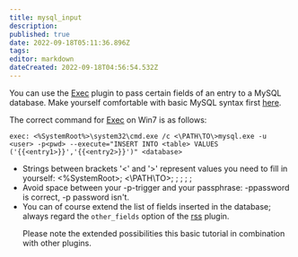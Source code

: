 ```yaml
---
title: mysql_input
description: 
published: true
date: 2022-09-18T05:11:36.896Z
tags: 
editor: markdown
dateCreated: 2022-09-18T04:56:54.532Z
---
```


You can use the [Exec](/Plugins/exec) plugin to pass certain fields of an entry to a MySQL database. Make yourself comfortable with basic MySQL syntax first [here](http://dev.mysql.com/doc/refman/5.6/en/index.html).

The correct command for [Exec](/Plugins/exec) on Win7 is as follows:
```
exec: <%SystemRoot%>\system32\cmd.exe /c <\PATH\TO\>mysql.exe -u <user> -p<pwd> --execute="INSERT INTO <table> VALUES ('{{<entry1>}}','{{<entry2>}}')" <database>
```
* Strings between brackets '<' and '>' represent values you need to fill in yourself: <%SystemRoot>; <\PATH\TO\>; <user>; <pwd>; <table>; <entry>; <database>
* Avoid space between your -p-trigger and your passphrase: -ppassword is correct, -p password isn't.
* You can of course extend the list of fields inserted in the database; always regard the `other_fields` option of the [rss](/Plugins/rss) plugin.

Please note the extended possibilities this basic tutorial in combination with other plugins.